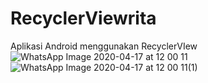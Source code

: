 # RecyclerViewrita
Aplikasi Android menggunakan RecyclerVIew
![WhatsApp Image 2020-04-17 at 12 00 11](https://user-images.githubusercontent.com/45096481/79534892-109ef200-80a6-11ea-8e44-013c925753d5.jpeg)
![WhatsApp Image 2020-04-17 at 12 00 11(1)](https://user-images.githubusercontent.com/45096481/79534898-15fc3c80-80a6-11ea-8b93-9c5f1b51ed24.jpeg)
